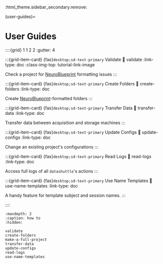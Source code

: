 :html_theme.sidebar_secondary.remove:

(user-guides)=
# User Guides


::::{grid} 1 1 2 2
:gutter: 4


:::{grid-item-card} {fas}`desktop;sd-text-primary` Validate
:link: validate
:link-type: doc
:class-img-top: tutorial-link-image

Check a project for [NeuroBlueprint](https://neuroblueprint.neuroinformatics.dev/latest/index.html) formatting issues
:::


:::{grid-item-card} {fas}`desktop;sd-text-primary` Create Folders
:link: create-folders
:link-type: doc

Create [NeuroBlueprint](https://neuroblueprint.neuroinformatics.dev/latest/index.html)-formatted folders
:::


:::{grid-item-card} {fas}`desktop;sd-text-primary` Transfer Data
:link: transfer-data
:link-type: doc

Transfer data between acquisition and storage machines
:::


:::{grid-item-card} {fas}`desktop;sd-text-primary` Update Configs
:link: update-configs
:link-type: doc

Change an existing project's configurations
:::


:::{grid-item-card} {fas}`desktop;sd-text-primary` Read Logs
:link: read-logs
:link-type: doc

Access full logs of all ``datashuttle``'s actions
:::


:::{grid-item-card} {fas}`desktop;sd-text-primary` Use Name Templates
:link: use-name-templates
:link-type: doc

A handy feature for template subject and session names.
:::

::::

```{toctree}
:maxdepth: 2
:caption: how to
:hidden:

validate
create-folders
make-a-full-project
transfer-data
update-configs
read-logs
use-name-templates

```
